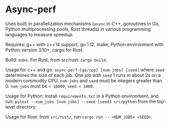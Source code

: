 # Async-perf
Uses built-in parallelization mechanisms (`async` in C++, goroutines in Go, Python multiprocessing pools, Rust threads) in various programming languages to measure speedup.

Requires: g++ with c++14 support, go 1.12, make, Python environment with Python version 3.10+, cargo for Rust.

Build: `make`. For Rust, from src/rust: `cargo build`.

Usage for c++ and go: `async-perf-[go/cpp] [num-jobs] [seed]` where `seed` determines the size of each job.
One job with `seed` 1 runs in about 2s on a modern commodity CPU.
`num-jobs` and `seed` must be integers greater than 0. `num-jobs` must be `< 10000`, `seed < 1000`.

Usage for Python: install `requirements.txt` in a Python environment, and run: `pytest --num_jobs [num-jobs] --seed [seed] src/python` from the top-level directory.

Usage for Rust: from `src/rust/`, run `cargo run -- <NUM_JOBS> <SEED>`.
